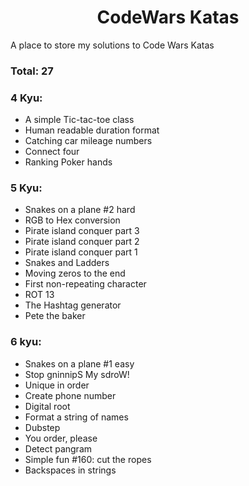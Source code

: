# <center>CodeWars Katas</center>

A place to store my solutions to Code Wars Katas

### Total: 27

### 4 Kyu:

- A simple Tic-tac-toe class
- Human readable duration format
- Catching car mileage numbers
- Connect four
- Ranking Poker hands

### 5 Kyu:

- Snakes on a plane #2 hard
- RGB to Hex conversion
- Pirate island conquer part 3
- Pirate island conquer part 2
- Pirate island conquer part 1
- Snakes and Ladders
- Moving zeros to the end
- First non-repeating character
- ROT 13
- The Hashtag generator
- Pete the baker

### 6 kyu:

- Snakes on a plane #1 easy
- Stop gninnipS My sdroW!
- Unique in order
- Create phone number
- Digital root
- Format a string of names
- Dubstep
- You order, please
- Detect pangram
- Simple fun #160: cut the ropes
- Backspaces in strings
